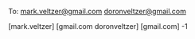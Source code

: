 To: mark.veltzer@gmail.com doronveltzer@gmail.com

[mark.veltzer] [gmail.com doronveltzer] [gmail.com] -1

